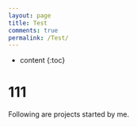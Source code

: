 ```yaml
---
layout: page
title: Test
comments: true
permalink: /Test/
---
```


* content
{:toc}

# 111
Following are projects started by me. 



